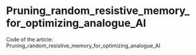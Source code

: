 # Pruning_random_resistive_memory_for_optimizing_analogue_AI
Code of the article: Pruning_random_resistive_memory_for_optimizing_analogue_AI
